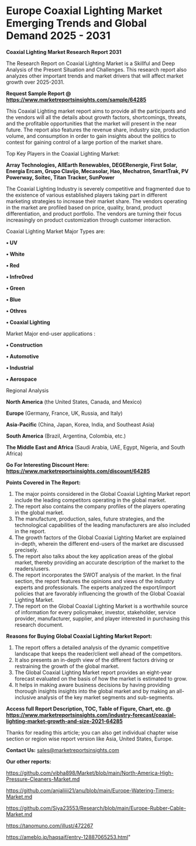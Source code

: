 # Europe Coaxial Lighting Market Emerging Trends and Global Demand 2025 - 2031

<strong>Coaxial Lighting Market Research Report 2031</strong>

The Research Report on Coaxial Lighting Market is a Skillful and Deep Analysis of the Present Situation and Challenges. This research report also analyzes other important trends and market drivers that will affect market growth over 2025-2031.

<strong>Request Sample Report @ <a href=https://www.marketreportsinsights.com/sample/64285>https://www.marketreportsinsights.com/sample/64285</a></strong>

This Coaxial Lighting market report aims to provide all the participants and the vendors will all the details about growth factors, shortcomings, threats, and the profitable opportunities that the market will present in the near future. The report also features the revenue share, industry size, production volume, and consumption in order to gain insights about the politics to contest for gaining control of a large portion of the market share.

Top Key Players in the Coaxial Lighting Market:

<strong>Array Technologies, AllEarth Renewables, DEGERenergie, First Solar, Energia Ercam, Grupo Clavijo, Mecasolar, Hao, Mechatron, SmartTrak, PV Powerway, Soitec, Titan Tracker, SunPower </strong>

The Coaxial Lighting Industry is severely competitive and fragmented due to the existence of various established players taking part in different marketing strategies to increase their market share. The vendors operating in the market are profiled based on price, quality, brand, product differentiation, and product portfolio. The vendors are turning their focus increasingly on product customization through customer interaction.

Coaxial Lighting Market Major Types are:

<strong>• UV

• White

• Red

• Infre0red

• Green

• Blue

• Othres

• Coaxial Lighting</strong>

Market Major end-user applications :

<strong>• Construction

• Automotive

• Industrial

• Aerospace</strong>

Regional Analysis

</u><strong><b>North America</b></strong> (the United States, Canada, and Mexico)

<strong><b>Europe </b></strong>(Germany, France, UK, Russia, and Italy)

<strong><b>Asia-Pacific</b></strong> (China, Japan, Korea, India, and Southeast Asia)

<strong><b>South America</b></strong> (Brazil, Argentina, Colombia, etc.)

<strong><b>The Middle East and Africa</b></strong> (Saudi Arabia, UAE, Egypt, Nigeria, and South Africa)

<strong>Go For Interesting Discount Here: <a href=https://www.marketreportsinsights.com/discount/64285>https://www.marketreportsinsights.com/discount/64285</a></strong>

<strong>Points Covered in The Report:</strong>
<ol>
  <li>The major points considered in the Global Coaxial Lighting Market report include the leading competitors operating in the global market.</li>
  <li>The report also contains the company profiles of the players operating in the global market.</li>
  <li>The manufacture, production, sales, future strategies, and the technological capabilities of the leading manufacturers are also included in the report.</li>
  <li>The growth factors of the Global Coaxial Lighting Market are explained in-depth, wherein the different end-users of the market are discussed precisely.</li>
  <li>The report also talks about the key application areas of the global market, thereby providing an accurate description of the market to the readers/users.</li>
  <li>The report incorporates the SWOT analysis of the market. In the final section, the report features the opinions and views of the industry experts and professionals. The experts analyzed the export/import policies that are favorably influencing the growth of the Global Coaxial Lighting Market.</li>
  <li>The report on the Global Coaxial Lighting Market is a worthwhile source of information for every policymaker, investor, stakeholder, service provider, manufacturer, supplier, and player interested in purchasing this research document.</li>
</ol>
<strong>Reasons for Buying Global Coaxial Lighting Market Report:</strong>

<ol>
  <li>The report offers a detailed analysis of the dynamic competitive landscape that keeps the reader/client well ahead of the competitors.</li>
  <li>It also presents an in-depth view of the different factors driving or restraining the growth of the global market.</li>
  <li>The Global Coaxial Lighting Market report provides an eight-year forecast evaluated on the basis of how the market is estimated to grow.</li>
  <li>It helps in making aware business decisions by having providing thorough insights insights into the global market and by making an all-inclusive analysis of the key market segments and sub-segments.</li>
</ol>
<strong>Access full Report Description, TOC, Table of Figure, Chart, etc. @ <a href=https://www.marketreportsinsights.com/industry-forecast/coaxial-lighting-market-growth-and-size-2021-64285>https://www.marketreportsinsights.com/industry-forecast/coaxial-lighting-market-growth-and-size-2021-64285</a></strong>


Thanks for reading this article; you can also get individual chapter wise section or region wise report version like Asia, United States, Europe.

<strong>Contact Us:</strong>
sales@marketreportsinsights.com

<strong>Our other reports:</strong>

<a href=https://github.com/vibha898/Market/blob/main/North-America-High-Pressure-Cleaners-Market.md>https://github.com/vibha898/Market/blob/main/North-America-High-Pressure-Cleaners-Market.md</a>

<a href=https://github.com/anjaliiii21/anu/blob/main/Europe-Watering-Timers-Market.md>https://github.com/anjaliiii21/anu/blob/main/Europe-Watering-Timers-Market.md</a>

<a href=https://github.com/Siya23553/Research/blob/main/Europe-Rubber-Cable-Market.md>https://github.com/Siya23553/Research/blob/main/Europe-Rubber-Cable-Market.md</a>

<a href=https://tanomuno.com/illust/472267>https://tanomuno.com/illust/472267</a>

<a href=https://ameblo.jp/haqsaif/entry-12887065253.html>https://ameblo.jp/haqsaif/entry-12887065253.html</a>"
